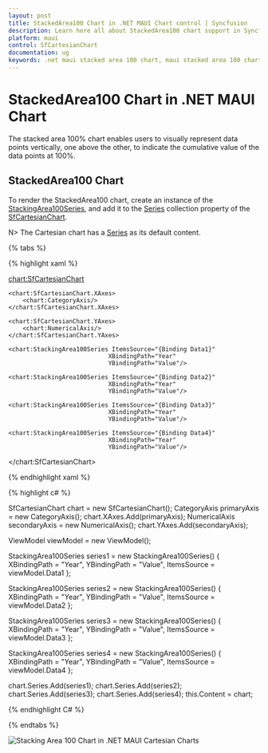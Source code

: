 ```yaml
---
layout: post
title: StackedArea100 Chart in .NET MAUI Chart control | Syncfusion
description: Learn here all about StackedArea100 chart support in Syncfusion .NET MAUI Chart (SfCartesianChart) control.
platform: maui
control: SfCartesianChart
documentation: ug
keywords: .net maui stacked area 100 chart, maui stacked area 100 chart, stacked area 100 chart customization .net maui, syncfusion maui stacked area 100 chart, cartesian stacked area 100 chart maui, .net maui chart stacked area 100 visualization, .net maui 100% stacked area chart.
---
```


# StackedArea100 Chart in .NET MAUI Chart

The stacked area 100% chart enables users to visually represent data points vertically, one above the other, to indicate the cumulative value of the data points at 100%.

## StackedArea100 Chart

To render the StackedArea100 chart, create an instance of the [StackingArea100Series](), and add it to the [Series](https://help.syncfusion.com/cr/maui/Syncfusion.Maui.Charts.SfCartesianChart.html#Syncfusion_Maui_Charts_SfCartesianChart_Series) collection property of the [SfCartesianChart](https://help.syncfusion.com/cr/maui/Syncfusion.Maui.Charts.SfCartesianChart.html?tabs=tabid-1).

N> The Cartesian chart has a [Series](https://help.syncfusion.com/cr/maui/Syncfusion.Maui.Charts.SfCartesianChart.html#Syncfusion_Maui_Charts_SfCartesianChart_Series) as its default content.

{% tabs %}

{% highlight xaml %}

<chart:SfCartesianChart>

    <chart:SfCartesianChart.XAxes>
        <chart:CategoryAxis/>
    </chart:SfCartesianChart.XAxes>

    <chart:SfCartesianChart.YAxes>
        <chart:NumericalAxis/>
    </chart:SfCartesianChart.YAxes>   

    <chart:StackingArea100Series ItemsSource="{Binding Data1}"
                                XBindingPath="Year"
                                YBindingPath="Value"/>        

    <chart:StackingArea100Series ItemsSource="{Binding Data2}"
                                XBindingPath="Year"
                                YBindingPath="Value"/>         

    <chart:StackingArea100Series ItemsSource="{Binding Data3}"
                                XBindingPath="Year"
                                YBindingPath="Value"/>         

    <chart:StackingArea100Series ItemsSource="{Binding Data4}"
                                XBindingPath="Year"
                                YBindingPath="Value"/>         

</chart:SfCartesianChart>

{% endhighlight xaml %}

{% highlight c# %}

SfCartesianChart chart = new SfCartesianChart();
CategoryAxis primaryAxis = new CategoryAxis();
chart.XAxes.Add(primaryAxis);
NumericalAxis secondaryAxis = new NumericalAxis();
chart.YAxes.Add(secondaryAxis);

ViewModel viewModel = new ViewModel();

StackingArea100Series series1 = new  StackingArea100Series()
{
    XBindingPath = "Year",
    YBindingPath = "Value",
    ItemsSource = viewModel.Data1
};

StackingArea100Series series2 = new StackingArea100Series()
{
    XBindingPath = "Year",
    YBindingPath = "Value",
    ItemsSource = viewModel.Data2
};

StackingArea100Series series3 = new StackingArea100Series()
{
    XBindingPath = "Year",
    YBindingPath = "Value",
    ItemsSource = viewModel.Data3
};

StackingArea100Series series4 = new StackingArea100Series()
{
    XBindingPath = "Year",
    YBindingPath = "Value",
    ItemsSource = viewModel.Data4
};

chart.Series.Add(series1);
chart.Series.Add(series2);     
chart.Series.Add(series3); 
chart.Series.Add(series4);
this.Content = chart;

{% endhighlight C# %}

{% endtabs %}

![Stacking Area 100 Chart in .NET MAUI Cartesian Charts](chart-types-images/net-maui-cartesian-charts-stacked-area-100-chart.png)